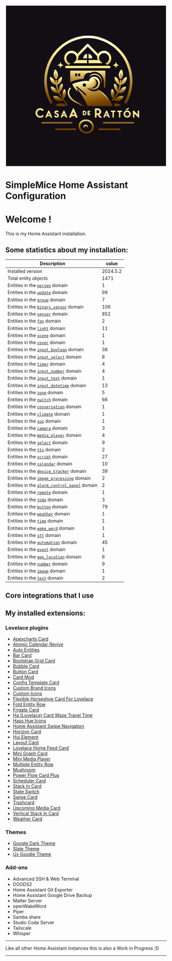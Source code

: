 <p align="center">
  <img width="500" height="500" src="https://github.com/simplemice/home_assistant/blob/main/screenshot/logo.jpg">

# SimpleMice Home Assistant Configuration

</p>


# Welcome !

This is my Home Assistant installation.

## Some statistics about my installation:

Description | value
--|--
Installed version | 2024.5.2
Total entity objects | 1471
Entities in the [`person`](https://www.home-assistant.io/components/person) domain | 1
Entities in the [`update`](https://www.home-assistant.io/components/update) domain | 99
Entities in the [`group`](https://www.home-assistant.io/components/group) domain | 7
Entities in the [`binary_sensor`](https://www.home-assistant.io/components/binary_sensor) domain | 106
Entities in the [`sensor`](https://www.home-assistant.io/components/sensor) domain | 852
Entities in the [`fan`](https://www.home-assistant.io/components/fan) domain | 2
Entities in the [`light`](https://www.home-assistant.io/components/light) domain | 11
Entities in the [`scene`](https://www.home-assistant.io/components/scene) domain | 1
Entities in the [`cover`](https://www.home-assistant.io/components/cover) domain | 1
Entities in the [`input_boolean`](https://www.home-assistant.io/components/input_boolean) domain | 38
Entities in the [`input_select`](https://www.home-assistant.io/components/input_select) domain | 8
Entities in the [`timer`](https://www.home-assistant.io/components/timer) domain | 4
Entities in the [`input_number`](https://www.home-assistant.io/components/input_number) domain | 4
Entities in the [`input_text`](https://www.home-assistant.io/components/input_text) domain | 1
Entities in the [`input_datetime`](https://www.home-assistant.io/components/input_datetime) domain | 13
Entities in the [`zone`](https://www.home-assistant.io/components/zone) domain | 5
Entities in the [`switch`](https://www.home-assistant.io/components/switch) domain | 66
Entities in the [`conversation`](https://www.home-assistant.io/components/conversation) domain | 1
Entities in the [`climate`](https://www.home-assistant.io/components/climate) domain | 1
Entities in the [`sun`](https://www.home-assistant.io/components/sun) domain | 1
Entities in the [`camera`](https://www.home-assistant.io/components/camera) domain | 3
Entities in the [`media_player`](https://www.home-assistant.io/components/media_player) domain | 4
Entities in the [`select`](https://www.home-assistant.io/components/select) domain | 9
Entities in the [`tts`](https://www.home-assistant.io/components/tts) domain | 2
Entities in the [`script`](https://www.home-assistant.io/components/script) domain | 27
Entities in the [`calendar`](https://www.home-assistant.io/components/calendar) domain | 10
Entities in the [`device_tracker`](https://www.home-assistant.io/components/device_tracker) domain | 39
Entities in the [`image_processing`](https://www.home-assistant.io/components/image_processing) domain | 2
Entities in the [`alarm_control_panel`](https://www.home-assistant.io/components/alarm_control_panel) domain | 2
Entities in the [`remote`](https://www.home-assistant.io/components/remote) domain | 1
Entities in the [`todo`](https://www.home-assistant.io/components/todo) domain | 3
Entities in the [`button`](https://www.home-assistant.io/components/button) domain | 79
Entities in the [`weather`](https://www.home-assistant.io/components/weather) domain | 1
Entities in the [`time`](https://www.home-assistant.io/components/time) domain | 1
Entities in the [`wake_word`](https://www.home-assistant.io/components/wake_word) domain | 1
Entities in the [`stt`](https://www.home-assistant.io/components/stt) domain | 1
Entities in the [`automation`](https://www.home-assistant.io/components/automation) domain | 45
Entities in the [`event`](https://www.home-assistant.io/components/event) domain | 1
Entities in the [`geo_location`](https://www.home-assistant.io/components/geo_location) domain | 6
Entities in the [`number`](https://www.home-assistant.io/components/number) domain | 9
Entities in the [`image`](https://www.home-assistant.io/components/image) domain | 1
Entities in the [`text`](https://www.home-assistant.io/components/text) domain | 2

## Core integrations that I use

## My installed extensions:

### Lovelace plugins
- [Apexcharts Card](https://github.com/RomRider/apexcharts-card)
- [Atomic Calendar Revive](https://github.com/totaldebug/atomic-calendar-revive)
- [Auto Entities](https://github.com/thomasloven/lovelace-auto-entities)
- [Bar Card](https://github.com/custom-cards/bar-card)
- [Bootstrap Grid Card](https://github.com/ownbee/bootstrap-grid-card)
- [Bubble Card](https://github.com/Clooos/Bubble-Card)
- [Button Card](https://github.com/custom-cards/button-card)
- [Card Mod](https://github.com/thomasloven/lovelace-card-mod)
- [Config Template Card](https://github.com/iantrich/config-template-card)
- [Custom Brand Icons](https://github.com/elax46/custom-brand-icons)
- [Custom Icons](https://github.com/Mariusthvdb/custom-icons)
- [Flexible Horseshoe Card For Lovelace](https://github.com/AmoebeLabs/flex-horseshoe-card)
- [Fold Entity Row](https://github.com/thomasloven/lovelace-fold-entity-row)
- [Frigate Card](https://github.com/dermotduffy/frigate-hass-card)
- [Ha (Lovelace) Card Waze Travel Time](https://github.com/r-renato/ha-card-waze-travel-time)
- [Hass Hue Icons](https://github.com/arallsopp/hass-hue-icons)
- [Home Assistant Swipe Navigation](https://github.com/zanna-37/hass-swipe-navigation)
- [Horizon Card](https://github.com/rejuvenate/lovelace-horizon-card)
- [Hui Element](https://github.com/thomasloven/lovelace-hui-element)
- [Layout Card](https://github.com/thomasloven/lovelace-layout-card)
- [Lovelace Home Feed Card](https://github.com/gadgetchnnel/lovelace-home-feed-card)
- [Mini Graph Card](https://github.com/kalkih/mini-graph-card)
- [Mini Media Player](https://github.com/kalkih/mini-media-player)
- [Multiple Entity Row](https://github.com/benct/lovelace-multiple-entity-row)
- [Mushroom](https://github.com/piitaya/lovelace-mushroom)
- [Power Flow Card Plus](https://github.com/flixlix/power-flow-card-plus)
- [Scheduler Card](https://github.com/nielsfaber/scheduler-card)
- [Stack In Card](https://github.com/custom-cards/stack-in-card)
- [State Switch](https://github.com/thomasloven/lovelace-state-switch)
- [Swipe Card](https://github.com/bramkragten/swipe-card)
- [Trashcard](https://github.com/idaho/hassio-trash-card)
- [Upcoming Media Card](https://github.com/NemesisRE/upcoming-media-card)
- [Vertical Stack In Card](https://github.com/ofekashery/vertical-stack-in-card)
- [Weather Card](https://github.com/bramkragten/weather-card)

### Themes
- [Google Dark Theme](https://github.com/pacjo/google_dark_animated)
- [Slate Theme](https://github.com/seangreen2/slate_theme)
- [Ux Goodie Theme](https://github.com/fi-sch/ux_goodie_theme)

### Add-ons
- Advanced SSH & Web Terminal
- DOODS2
- Home Assistant Git Exporter
- Home Assistant Google Drive Backup
- Matter Server
- openWakeWord
- Piper
- Samba share
- Studio Code Server
- Tailscale
- Whisper

***

Like all other Home Assistant instances this is also a Work in Progress :D

***